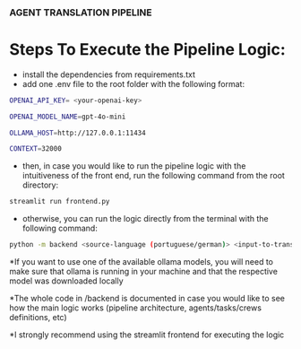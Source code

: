 ### AGENT TRANSLATION PIPELINE  ###

# Steps To Execute the Pipeline Logic:

* install the dependencies from requirements.txt
* add one .env file to the root folder with the following format:

```bash
OPENAI_API_KEY= <your-openai-key>

OPENAI_MODEL_NAME=gpt-4o-mini 

OLLAMA_HOST=http://127.0.0.1:11434

CONTEXT=32000
```

* then, in case you would like to run the pipeline logic with the intuitiveness of the front end, run the following command from the root directory:

```bash
streamlit run frontend.py
```

* otherwise, you can run the logic directly from the terminal with the following command:

```bash
python -m backend <source-language (portuguese/german)> <input-to-translate-to-english> <llm-base-model *leave it with empty string if the desired model it gpt4o-mini> <pipeline mode (nmt/llm)>  <amount-of-paralel-executions (integer)>  <amout-of-refinement-operations (integer)> <nmt-system (just for nmt mode)>
```
*If you want to use one of the available ollama models, you will need to make sure that ollama is running in your machine and that the respective model was downloaded locally

*The whole code in /backend is documented in case you would like to see how the main logic works (pipeline architecture, agents/tasks/crews definitions, etc)

*I strongly recommend using the streamlit frontend for executing the logic


